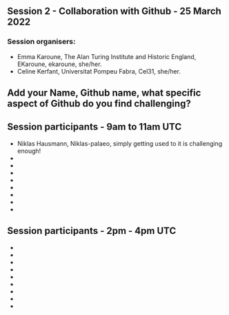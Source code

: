 ## Session 2 - Collaboration with Github - 25 March 2022

### Session organisers:
* Emma Karoune, The Alan Turing Institute and Historic England, EKaroune, ekaroune, she/her.
* Celine Kerfant, Universitat Pompeu Fabra, Cel31, she/her.

## Add your Name, Github name, what specific aspect of Github do you find challenging?
 

## Session participants - 9am to 11am UTC
* Niklas Hausmann, Niklas-palaeo, simply getting used to it is challenging enough!
*
*
*
*
*
*
*
*


## Session participants - 2pm - 4pm UTC
*
*
*
*
*
*
*
*
*

